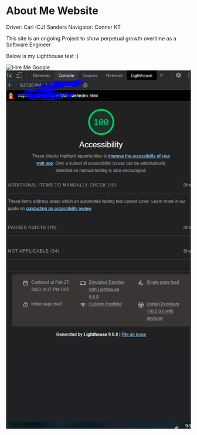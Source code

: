 # About Me Website

Driver: Carl (CJ) Sanders
Navigator: Conner KT


This site is an ongoing Project to show perpetual growth overtime as a Software Engineer

Below is my Lighthouse test :)

![Hire Me Google](images/hiremegoogle.PNG)
![NewTest](images/rewrere.PNG)
